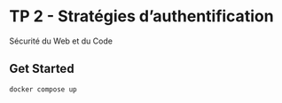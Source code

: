 # TP 2 - Stratégies d’authentification
Sécurité du Web et du Code

## Get Started
```bash
docker compose up
```
